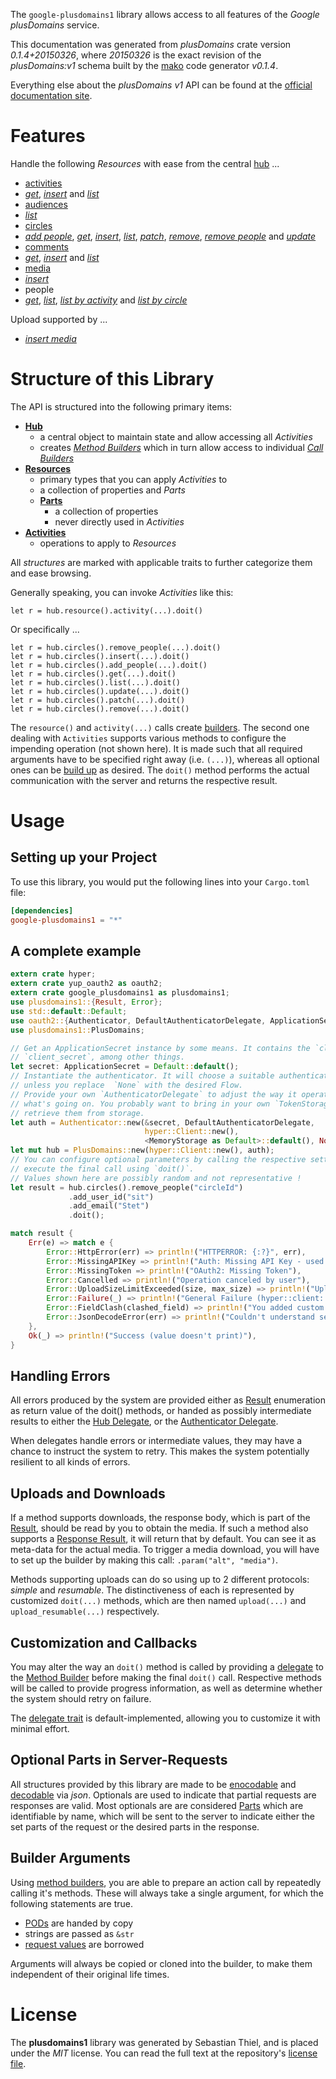 <!---
DO NOT EDIT !
This file was generated automatically from 'src/mako/api/README.md.mako'
DO NOT EDIT !
-->
The `google-plusdomains1` library allows access to all features of the *Google plusDomains* service.

This documentation was generated from *plusDomains* crate version *0.1.4+20150326*, where *20150326* is the exact revision of the *plusDomains:v1* schema built by the [mako](http://www.makotemplates.org/) code generator *v0.1.4*.

Everything else about the *plusDomains* *v1* API can be found at the
[official documentation site](https://developers.google.com/+/domains/).
# Features

Handle the following *Resources* with ease from the central [hub](http://byron.github.io/google-apis-rs/google-plusdomains1/struct.PlusDomains.html) ... 

* [activities](http://byron.github.io/google-apis-rs/google-plusdomains1/struct.Activity.html)
 * [*get*](http://byron.github.io/google-apis-rs/google-plusdomains1/struct.ActivityGetCall.html), [*insert*](http://byron.github.io/google-apis-rs/google-plusdomains1/struct.ActivityInsertCall.html) and [*list*](http://byron.github.io/google-apis-rs/google-plusdomains1/struct.ActivityListCall.html)
* [audiences](http://byron.github.io/google-apis-rs/google-plusdomains1/struct.Audience.html)
 * [*list*](http://byron.github.io/google-apis-rs/google-plusdomains1/struct.AudienceListCall.html)
* [circles](http://byron.github.io/google-apis-rs/google-plusdomains1/struct.Circle.html)
 * [*add people*](http://byron.github.io/google-apis-rs/google-plusdomains1/struct.CircleAddPeopleCall.html), [*get*](http://byron.github.io/google-apis-rs/google-plusdomains1/struct.CircleGetCall.html), [*insert*](http://byron.github.io/google-apis-rs/google-plusdomains1/struct.CircleInsertCall.html), [*list*](http://byron.github.io/google-apis-rs/google-plusdomains1/struct.CircleListCall.html), [*patch*](http://byron.github.io/google-apis-rs/google-plusdomains1/struct.CirclePatchCall.html), [*remove*](http://byron.github.io/google-apis-rs/google-plusdomains1/struct.CircleRemoveCall.html), [*remove people*](http://byron.github.io/google-apis-rs/google-plusdomains1/struct.CircleRemovePeopleCall.html) and [*update*](http://byron.github.io/google-apis-rs/google-plusdomains1/struct.CircleUpdateCall.html)
* [comments](http://byron.github.io/google-apis-rs/google-plusdomains1/struct.Comment.html)
 * [*get*](http://byron.github.io/google-apis-rs/google-plusdomains1/struct.CommentGetCall.html), [*insert*](http://byron.github.io/google-apis-rs/google-plusdomains1/struct.CommentInsertCall.html) and [*list*](http://byron.github.io/google-apis-rs/google-plusdomains1/struct.CommentListCall.html)
* [media](http://byron.github.io/google-apis-rs/google-plusdomains1/struct.Media.html)
 * [*insert*](http://byron.github.io/google-apis-rs/google-plusdomains1/struct.MediaInsertCall.html)
* people
 * [*get*](http://byron.github.io/google-apis-rs/google-plusdomains1/struct.PeopleGetCall.html), [*list*](http://byron.github.io/google-apis-rs/google-plusdomains1/struct.PeopleListCall.html), [*list by activity*](http://byron.github.io/google-apis-rs/google-plusdomains1/struct.PeopleListByActivityCall.html) and [*list by circle*](http://byron.github.io/google-apis-rs/google-plusdomains1/struct.PeopleListByCircleCall.html)


Upload supported by ...

* [*insert media*](http://byron.github.io/google-apis-rs/google-plusdomains1/struct.MediaInsertCall.html)



# Structure of this Library

The API is structured into the following primary items:

* **[Hub](http://byron.github.io/google-apis-rs/google-plusdomains1/struct.PlusDomains.html)**
    * a central object to maintain state and allow accessing all *Activities*
    * creates [*Method Builders*](http://byron.github.io/google-apis-rs/google-plusdomains1/trait.MethodsBuilder.html) which in turn
      allow access to individual [*Call Builders*](http://byron.github.io/google-apis-rs/google-plusdomains1/trait.CallBuilder.html)
* **[Resources](http://byron.github.io/google-apis-rs/google-plusdomains1/trait.Resource.html)**
    * primary types that you can apply *Activities* to
    * a collection of properties and *Parts*
    * **[Parts](http://byron.github.io/google-apis-rs/google-plusdomains1/trait.Part.html)**
        * a collection of properties
        * never directly used in *Activities*
* **[Activities](http://byron.github.io/google-apis-rs/google-plusdomains1/trait.CallBuilder.html)**
    * operations to apply to *Resources*

All *structures* are marked with applicable traits to further categorize them and ease browsing.

Generally speaking, you can invoke *Activities* like this:

```Rust,ignore
let r = hub.resource().activity(...).doit()
```

Or specifically ...

```ignore
let r = hub.circles().remove_people(...).doit()
let r = hub.circles().insert(...).doit()
let r = hub.circles().add_people(...).doit()
let r = hub.circles().get(...).doit()
let r = hub.circles().list(...).doit()
let r = hub.circles().update(...).doit()
let r = hub.circles().patch(...).doit()
let r = hub.circles().remove(...).doit()
```

The `resource()` and `activity(...)` calls create [builders][builder-pattern]. The second one dealing with `Activities` 
supports various methods to configure the impending operation (not shown here). It is made such that all required arguments have to be 
specified right away (i.e. `(...)`), whereas all optional ones can be [build up][builder-pattern] as desired.
The `doit()` method performs the actual communication with the server and returns the respective result.

# Usage

## Setting up your Project

To use this library, you would put the following lines into your `Cargo.toml` file:

```toml
[dependencies]
google-plusdomains1 = "*"
```

## A complete example

```Rust
extern crate hyper;
extern crate yup_oauth2 as oauth2;
extern crate google_plusdomains1 as plusdomains1;
use plusdomains1::{Result, Error};
use std::default::Default;
use oauth2::{Authenticator, DefaultAuthenticatorDelegate, ApplicationSecret, MemoryStorage};
use plusdomains1::PlusDomains;

// Get an ApplicationSecret instance by some means. It contains the `client_id` and 
// `client_secret`, among other things.
let secret: ApplicationSecret = Default::default();
// Instantiate the authenticator. It will choose a suitable authentication flow for you, 
// unless you replace  `None` with the desired Flow.
// Provide your own `AuthenticatorDelegate` to adjust the way it operates and get feedback about 
// what's going on. You probably want to bring in your own `TokenStorage` to persist tokens and
// retrieve them from storage.
let auth = Authenticator::new(&secret, DefaultAuthenticatorDelegate,
                              hyper::Client::new(),
                              <MemoryStorage as Default>::default(), None);
let mut hub = PlusDomains::new(hyper::Client::new(), auth);
// You can configure optional parameters by calling the respective setters at will, and
// execute the final call using `doit()`.
// Values shown here are possibly random and not representative !
let result = hub.circles().remove_people("circleId")
             .add_user_id("sit")
             .add_email("Stet")
             .doit();

match result {
    Err(e) => match e {
        Error::HttpError(err) => println!("HTTPERROR: {:?}", err),
        Error::MissingAPIKey => println!("Auth: Missing API Key - used if there are no scopes"),
        Error::MissingToken => println!("OAuth2: Missing Token"),
        Error::Cancelled => println!("Operation canceled by user"),
        Error::UploadSizeLimitExceeded(size, max_size) => println!("Upload size too big: {} of {}", size, max_size),
        Error::Failure(_) => println!("General Failure (hyper::client::Response doesn't print)"),
        Error::FieldClash(clashed_field) => println!("You added custom parameter which is part of builder: {:?}", clashed_field),
        Error::JsonDecodeError(err) => println!("Couldn't understand server reply - maybe API needs update: {:?}", err),
    },
    Ok(_) => println!("Success (value doesn't print)"),
}

```
## Handling Errors

All errors produced by the system are provided either as [Result](http://byron.github.io/google-apis-rs/google-plusdomains1/enum.Result.html) enumeration as return value of 
the doit() methods, or handed as possibly intermediate results to either the 
[Hub Delegate](http://byron.github.io/google-apis-rs/google-plusdomains1/trait.Delegate.html), or the [Authenticator Delegate](http://byron.github.io/google-apis-rs/google-plusdomains1/../yup-oauth2/trait.AuthenticatorDelegate.html).

When delegates handle errors or intermediate values, they may have a chance to instruct the system to retry. This 
makes the system potentially resilient to all kinds of errors.

## Uploads and Downloads
If a method supports downloads, the response body, which is part of the [Result](http://byron.github.io/google-apis-rs/google-plusdomains1/enum.Result.html), should be
read by you to obtain the media.
If such a method also supports a [Response Result](http://byron.github.io/google-apis-rs/google-plusdomains1/trait.ResponseResult.html), it will return that by default.
You can see it as meta-data for the actual media. To trigger a media download, you will have to set up the builder by making
this call: `.param("alt", "media")`.

Methods supporting uploads can do so using up to 2 different protocols: 
*simple* and *resumable*. The distinctiveness of each is represented by customized 
`doit(...)` methods, which are then named `upload(...)` and `upload_resumable(...)` respectively.

## Customization and Callbacks

You may alter the way an `doit()` method is called by providing a [delegate](http://byron.github.io/google-apis-rs/google-plusdomains1/trait.Delegate.html) to the 
[Method Builder](http://byron.github.io/google-apis-rs/google-plusdomains1/trait.CallBuilder.html) before making the final `doit()` call. 
Respective methods will be called to provide progress information, as well as determine whether the system should 
retry on failure.

The [delegate trait](http://byron.github.io/google-apis-rs/google-plusdomains1/trait.Delegate.html) is default-implemented, allowing you to customize it with minimal effort.

## Optional Parts in Server-Requests

All structures provided by this library are made to be [enocodable](http://byron.github.io/google-apis-rs/google-plusdomains1/trait.RequestValue.html) and 
[decodable](http://byron.github.io/google-apis-rs/google-plusdomains1/trait.ResponseResult.html) via *json*. Optionals are used to indicate that partial requests are responses 
are valid.
Most optionals are are considered [Parts](http://byron.github.io/google-apis-rs/google-plusdomains1/trait.Part.html) which are identifiable by name, which will be sent to 
the server to indicate either the set parts of the request or the desired parts in the response.

## Builder Arguments

Using [method builders](http://byron.github.io/google-apis-rs/google-plusdomains1/trait.CallBuilder.html), you are able to prepare an action call by repeatedly calling it's methods.
These will always take a single argument, for which the following statements are true.

* [PODs][wiki-pod] are handed by copy
* strings are passed as `&str`
* [request values](http://byron.github.io/google-apis-rs/google-plusdomains1/trait.RequestValue.html) are borrowed

Arguments will always be copied or cloned into the builder, to make them independent of their original life times.

[wiki-pod]: http://en.wikipedia.org/wiki/Plain_old_data_structure
[builder-pattern]: http://en.wikipedia.org/wiki/Builder_pattern
[google-go-api]: https://github.com/google/google-api-go-client

# License
The **plusdomains1** library was generated by Sebastian Thiel, and is placed 
under the *MIT* license.
You can read the full text at the repository's [license file][repo-license].

[repo-license]: https://github.com/Byron/google-apis-rs/LICENSE.md

